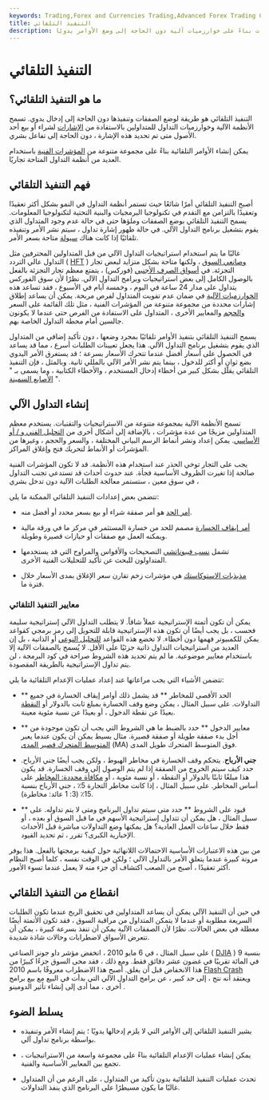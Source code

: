 ```yaml
---
keywords: Trading,Forex and Currencies Trading,Advanced Forex Trading Concepts,Advanced Concepts
title: التنفيذ التلقائي
description: يساعد التنفيذ التلقائي المتداولين على تنفيذ استراتيجيات الدخول والخروج من الصفقات بناءً على خوارزميات آلية دون الحاجة إلى وضع الأوامر يدويًا.
---
```


# التنفيذ التلقائي
## ما هو التنفيذ التلقائي؟

التنفيذ التلقائي هو طريقة لوضع الصفقات وتنفيذها دون الحاجة إلى إدخال يدوي. تسمح الأنظمة الآلية وخوارزميات التداول للمتداولين بالاستفادة من [الإشارات](/trade-signal) لشراء أو بيع أحد الأصول متى تم تحديد هذه الإشارة ، دون الحاجة إلى تفاعل بشري.

يمكن إنشاء الأوامر التلقائية بناءً على مجموعة متنوعة من [المؤشرات الفنية](/technicalindicator) باستخدام العديد من أنظمة التداول المتاحة تجاريًا.

## فهم التنفيذ التلقائي

أصبح التنفيذ التلقائي أمرًا شائعًا حيث تستمر أنظمة التداول في النمو بشكل أكثر تعقيدًا وتعقيدًا بالتزامن مع التقدم في تكنولوجيا البرمجيات والبنية التحتية لتكنولوجيا المعلومات. يسمح التنفيذ التلقائي بوضع الصفقات وملؤها حتى في حالة عدم وجود المتداول الذي يقوم بتشغيل برنامج التداول الآلي. في حالة ظهور إشارة تداول ، سيتم نشر الأمر وتنفيذه تلقائيًا إذا كانت هناك [سيولة](/liquidity) متاحة بسعر الأمر.

غالبًا ما يتم استخدام استراتيجيات التداول الآلي من قبل المتداولين المحترفين مثل التداول عالي التردد ( [HFT](/high-frequency-trading) ) [وصانعي السوق](/marketmaker) ، ولكنها متاحة بشكل متزايد لبعض تجار التجزئة. في [أسواق الصرف الأجنبي](/forex) (فوركس) ، يتمتع معظم تجار التجزئة بالفعل بالوصول الكامل إلى بعض استراتيجيات وبرامج التداول الآلي. نظرًا لأن سوق الفوركس يتداول على مدار 24 ساعة في اليوم ، وخمسة أيام في الأسبوع ، فقد تساعد هذه [الخوارزميات الآلية](/algorithmictrading) في ضمان عدم تفويت المتداول لفرص مربحة. يمكن أن يساعد إطلاق إشارات محددة من مجموعة متنوعة من المؤشرات الفنية ، مثل تلك القائمة على السعر [والحجم](/volume) والمعايير الأخرى ، المتداول على الاستفادة من الفرص حتى عندما لا يكونون جالسين أمام محطة التداول الخاصة بهم.

يسمح التنفيذ التلقائي بتنفيذ الأوامر تلقائيًا بمجرد وضعها ، دون تأكيد إضافي من المتداول الذي يقوم بتشغيل برنامج التداول الآلي. هذا يجعل تعيينات الطلبات أسرع ، مما قد يساعد في الحصول على أسعار أفضل عندما تتحرك الأسعار بسرعة ؛ قد يستغرق الأمر اليدوي بضع ثوانٍ أو أكثر للدخول ، بينما يتم نشر الأمر الآلي بالمللي ثانية. وبالمثل ، فإن التنفيذ التلقائي يقلل بشكل كبير من أخطاء إدخال المستخدم ، والأخطاء الكتابية ، وما يسمى بـ " [الأصابع السمينة](/fat-finger-error) ".

## إنشاء التداول الآلي

تسمح الأنظمة الآلية بمجموعة متنوعة من الاستراتيجيات والتقنيات. يستخدم معظم المتداولين مزيجًا من عدة مؤشرات ، بالإضافة إلى أشكال أخرى من [التحليل الفني و / أو الأساسي](/fundamentalanalysis). يمكن إعداد ونشر أنماط الرسم البياني المختلفة ، والسعر والحجم ، وغيرها من المؤشرات أو الأنماط لتحريك فتح وإغلاق المراكز.

يجب على التجار توخي الحذر عند استخدام هذه الأنظمة. قد لا تكون المؤشرات الفنية صالحة إذا تغيرت الظروف الأساسية فجأة. عند حدوث أحداث قد تستدعي تجنب التداول في سوق معين ، ستستمر معالجة الطلبات الآلية دون تدخل بشري ،

تتضمن بعض إعدادات التنفيذ التلقائي الممكنة ما يلي:

- [أمر الحد](/limitorder) هو أمر صفقة شراء أو بيع بسعر محدد أو أفضل منه.

- [أمر إيقاف الخسارة](/stop-lossorder) مصمم للحد من خسارة المستثمر في مركز ما في ورقة مالية ويمكنه العمل مع صفقات أو حيازات قصيرة وطويلة.

- تشمل [نسب فيبوناتشي](/fibonaccilines) التصحيحات والأقواس والمراوح التي قد يستخدمها المتداولون للبحث عن تأكيد للتحليلات الفنية الأخرى.

- [مذبذبات الاستوكاستك](/stochasticoscillator) هي مؤشرات زخم تقارن سعر الإغلاق بمدى الأسعار خلال فترة ما.

### معايير التنفيذ التلقائي

يمكن أن تكون أتمتة الإستراتيجية عملاً شاقاً. لا يتطلب التداول الآلي إستراتيجية سليمة فحسب ، بل يجب أيضًا أن تكون هذه الإستراتيجية قابلة للتحويل إلى رمز برمجي كقواعد يمكن للكمبيوتر فهمها دون أخطاء. لا تخضع هذه القواعد [للتحليل النوعي](/qualitativeanalysis) أو الذاتية ، بل إن العديد من استراتيجيات التداول ذاتية جزئيًا على الأقل. لا يُسمح بالصفقات الآلية إلا باستخدام معايير موضوعية. ما لم يتم تحديد هذه الشروط صراحة في كود البرمجة ، لن يتم تداول الإستراتيجية بالطريقة المقصودة.

تتضمن الأشياء التي يجب مراعاتها عند إعداد عمليات الإعدام التلقائية ما يلي:

- ** الحد الأقصى للمخاطر ** قد يشمل ذلك أوامر إيقاف الخسارة في جميع التداولات. على سبيل المثال ، يمكن وضع وقف الخسارة بمبلغ ثابت بالدولار أو [النقطة](/pip) بعيدًا عن نقطة الدخول ، أو بعيدًا عن نسبة مئوية معينة.

- ** معايير الدخول ** حدد بالضبط ما هي الشروط التي يجب أن تكون موجودة من أجل بدء صفقة طويلة أو صفقة قصيرة. مثال بسيط يمكن أن يكون عندما يعبر [المتوسط المتحرك قصير المدى](/movingaverage) (MA) فوق المتوسط المتحرك طويل المدى.

- **جني الأرباح**. يتحكم وقف الخسارة في مخاطر الهبوط ، ولكن يجب أيضًا جني الأرباح. حدد كيف سيتم الخروج من الصفقة إذا لم يتم الوصول إلى وقف الخسارة. قد يكون هذا مبلغًا ثابتًا بالدولار أو النقطة ، أو نسبة مئوية ، أو [مكافأة محددة: المخاطر](/riskrewardratio) على أساس المخاطر. على سبيل المثال ، إذا كانت مخاطر التجارة 5٪ ، جني الأرباح بنسبة 15٪ (3: 1 عائد: مخاطرة).

- ** قيود على الشروط ** حدد متى سيتم تداول البرنامج ومتى لا يتم تداوله. على سبيل المثال ، هل يمكن أن تتداول إستراتيجية الأسهم في ما قبل السوق أو بعده ، أو فقط خلال ساعات العمل العادية؟ هل يمكنها وضع التداولات مباشرة قبل الأحداث الإخبارية الكبرى؟ تقرر ، ثم تحديد القيود.

من بين هذه الاعتبارات الأساسية الاحتمالات اللانهائية حول كيفية برمجتها بالفعل. هذا يوفر مرونة كبيرة عندما يتعلق الأمر بالتداول الآلي ؛ ولكن في الوقت نفسه ، كلما أصبح النظام أكثر تعقيدًا ، أصبح من الصعب اكتشاف أي جزء منه لا يعمل عندما تسوء الأمور.

## انقطاع من التنفيذ التلقائي

في حين أن التنفيذ الآلي يمكن أن يساعد المتداولين في تحقيق الربح عندما تكون الطلبات السريعة مطلوبة أو عندما لا يتمكن المتداول من مراقبة السوق ، فقد تكون الأتمتة أيضًا معطلة في بعض الحالات. نظرًا لأن الصفقات الآلية يمكن أن تنفذ بسرعة كبيرة ، يمكن أن تتعرض الأسواق لاضطرابات وحالات شاذة شديدة.

على سبيل المثال ، في 6 مايو 2010 ، انخفض مؤشر داو جونز الصناعي ( [DJIA](/djia) ) بنسبة 9 في المائة تقريبًا في غضون عشر دقائق فقط. ومع ذلك ، فقد محى السوق جزءًا كبيرًا من هذا الانخفاض قبل أن يغلق. أصبح هذا الاضطراب معروفًا باسم 2010 [Flash Crash](/flash-crash) ويعتقد أنه نتج ، إلى حد كبير ، عن برامج التداول الآلي التي بدأت في البيع مع بيع برامج أخرى ، مما أدى إلى إنشاء تأثير الدومينو .

## يسلط الضوء

- يشير التنفيذ التلقائي إلى الأوامر التي لا يلزم إدخالها يدويًا ؛ يتم إنشاء الأمر وتنفيذه بواسطة برنامج تداول آلي.

- يمكن إنشاء عمليات الإعدام التلقائية بناءً على مجموعة واسعة من الاستراتيجيات ، تجمع بين المعايير الأساسية والفنية.

- تحدث عمليات التنفيذ التلقائية بدون تأكيد من المتداول ، على الرغم من أن المتداول غالبًا ما يكون مسيطرًا على البرنامج الذي ينفذ التداولات.

